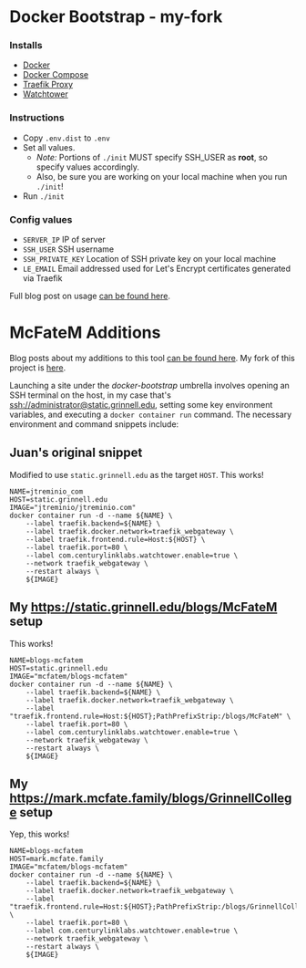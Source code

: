 # Docker Bootstrap - my-fork

### Installs

* [Docker](https://www.docker.com/)
* [Docker Compose](https://docs.docker.com/compose/)
* [Traefik Proxy](https://traefik.io/)
* [Watchtower](https://github.com/v2tec/watchtower)

### Instructions

* Copy `.env.dist` to `.env`
* Set all values.
    - _Note:_ Portions of `./init` MUST specify SSH_USER as **root**, so specify values accordingly.  
    - Also, be sure you are working on your local machine when you run `./init`!
* Run `./init`

### Config values

* `SERVER_IP` IP of server
* `SSH_USER` SSH username
* `SSH_PRIVATE_KEY` Location of SSH private key on your local machine
* `LE_EMAIL` Email addressed used for Let's Encrypt certificates generated
    via Traefik

Full blog post on usage
[can be found here](https://jtreminio.com/blog/setting-up-a-static-site-with-hugo-and-push-to-deploy).

# McFateM Additions

Blog posts about my additions to this tool [can be found here](https://static.grinnell.edu/blogs/McFateM).  My fork of this project is [here](https://github.com/McFateM/docker-bootstrap/blob/master/README.md).

Launching a site under the *docker-bootstrap* umbrella involves opening an SSH terminal on the host, in my case that's [ssh://administrator@static.grinnell.edu](ssh://administrator@static.grinnell.edu), setting some key environment variables, and executing a `docker container run` command.  The necessary environment and command snippets include:

## Juan's original snippet

Modified to use `static.grinnell.edu` as the target `HOST`.  This works!

```
NAME=jtreminio_com
HOST=static.grinnell.edu
IMAGE="jtreminio/jtreminio.com"
docker container run -d --name ${NAME} \
    --label traefik.backend=${NAME} \
    --label traefik.docker.network=traefik_webgateway \
    --label traefik.frontend.rule=Host:${HOST} \
    --label traefik.port=80 \
    --label com.centurylinklabs.watchtower.enable=true \
    --network traefik_webgateway \
    --restart always \
    ${IMAGE}
```

## My https://static.grinnell.edu/blogs/McFateM setup

This works!

```
NAME=blogs-mcfatem
HOST=static.grinnell.edu
IMAGE="mcfatem/blogs-mcfatem"
docker container run -d --name ${NAME} \
    --label traefik.backend=${NAME} \
    --label traefik.docker.network=traefik_webgateway \
    --label "traefik.frontend.rule=Host:${HOST};PathPrefixStrip:/blogs/McFateM" \
    --label traefik.port=80 \
    --label com.centurylinklabs.watchtower.enable=true \
    --network traefik_webgateway \
    --restart always \
    ${IMAGE}
```

## My https://mark.mcfate.family/blogs/GrinnellCollege setup

Yep, this works!

```
NAME=blogs-mcfatem
HOST=mark.mcfate.family
IMAGE="mcfatem/blogs-mcfatem"
docker container run -d --name ${NAME} \
    --label traefik.backend=${NAME} \
    --label traefik.docker.network=traefik_webgateway \
    --label "traefik.frontend.rule=Host:${HOST};PathPrefixStrip:/blogs/GrinnellCollege" \
    --label traefik.port=80 \
    --label com.centurylinklabs.watchtower.enable=true \
    --network traefik_webgateway \
    --restart always \
    ${IMAGE}
```
